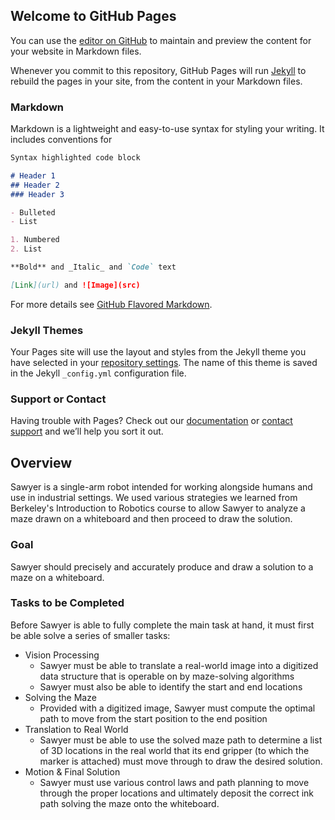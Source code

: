 ## Welcome to GitHub Pages

You can use the [editor on GitHub](https://github.com/gkimball1/maze-bot/edit/master/README.md) to maintain and preview the content for your website in Markdown files.

Whenever you commit to this repository, GitHub Pages will run [Jekyll](https://jekyllrb.com/) to rebuild the pages in your site, from the content in your Markdown files.

### Markdown

Markdown is a lightweight and easy-to-use syntax for styling your writing. It includes conventions for

```markdown
Syntax highlighted code block

# Header 1
## Header 2
### Header 3

- Bulleted
- List

1. Numbered
2. List

**Bold** and _Italic_ and `Code` text

[Link](url) and ![Image](src)
```

For more details see [GitHub Flavored Markdown](https://guides.github.com/features/mastering-markdown/).

### Jekyll Themes

Your Pages site will use the layout and styles from the Jekyll theme you have selected in your [repository settings](https://github.com/gkimball1/maze-bot/settings). The name of this theme is saved in the Jekyll `_config.yml` configuration file.

### Support or Contact

Having trouble with Pages? Check out our [documentation](https://help.github.com/categories/github-pages-basics/) or [contact support](https://github.com/contact) and we’ll help you sort it out.


## Overview
Sawyer is a single-arm robot intended for working alongside humans and use in industrial settings. We used various strategies we learned from Berkeley's Introduction to Robotics course to allow Sawyer to analyze a maze drawn on a whiteboard and then proceed to draw the solution. 
### Goal
Sawyer should precisely and accurately produce and draw a solution to a maze on a whiteboard. 
### Tasks to be Completed
Before Sawyer is able to fully complete the main task at hand, it must first be able solve a series of smaller tasks: 
- Vision Processing
  - Sawyer must be able to translate a real-world image into a digitized data structure that is operable on by maze-solving algorithms
  - Sawyer must also be able to identify the start and end locations
- Solving the Maze
  - Provided with a digitized image, Sawyer must compute the optimal path to move from the start position to the end position
- Translation to Real World
  - Sawyer must be able to use the solved maze path to determine a list of 3D locations in the real world that its end gripper (to which the marker is attached) must move through to draw the desired solution. 
- Motion & Final Solution
  - Sawyer must use various control laws and path planning to move through the proper locations and ultimately deposit the correct ink path solving the maze onto the whiteboard. 
